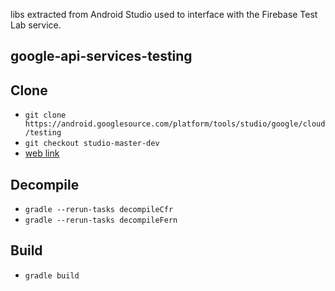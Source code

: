libs extracted from Android Studio used to interface with the Firebase Test Lab service.

## google-api-services-testing

## Clone
- `git clone https://android.googlesource.com/platform/tools/studio/google/cloud/testing`
- `git checkout studio-master-dev`
- [web link](https://android.googlesource.com/platform/tools/studio/google/cloud/testing/+/studio-master-dev/firebase-testing/lib)

## Decompile

- `gradle --rerun-tasks decompileCfr`
- `gradle --rerun-tasks decompileFern`

## Build

- `gradle build`

